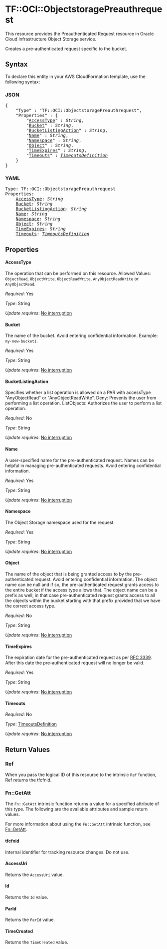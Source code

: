# TF::OCI::ObjectstoragePreauthrequest

This resource provides the Preauthenticated Request resource in Oracle Cloud Infrastructure Object Storage service.

Creates a pre-authenticated request specific to the bucket.

## Syntax

To declare this entity in your AWS CloudFormation template, use the following syntax:

### JSON

<pre>
{
    "Type" : "TF::OCI::ObjectstoragePreauthrequest",
    "Properties" : {
        "<a href="#accesstype" title="AccessType">AccessType</a>" : <i>String</i>,
        "<a href="#bucket" title="Bucket">Bucket</a>" : <i>String</i>,
        "<a href="#bucketlistingaction" title="BucketListingAction">BucketListingAction</a>" : <i>String</i>,
        "<a href="#name" title="Name">Name</a>" : <i>String</i>,
        "<a href="#namespace" title="Namespace">Namespace</a>" : <i>String</i>,
        "<a href="#object" title="Object">Object</a>" : <i>String</i>,
        "<a href="#timeexpires" title="TimeExpires">TimeExpires</a>" : <i>String</i>,
        "<a href="#timeouts" title="Timeouts">Timeouts</a>" : <i><a href="timeoutsdefinition.md">TimeoutsDefinition</a></i>
    }
}
</pre>

### YAML

<pre>
Type: TF::OCI::ObjectstoragePreauthrequest
Properties:
    <a href="#accesstype" title="AccessType">AccessType</a>: <i>String</i>
    <a href="#bucket" title="Bucket">Bucket</a>: <i>String</i>
    <a href="#bucketlistingaction" title="BucketListingAction">BucketListingAction</a>: <i>String</i>
    <a href="#name" title="Name">Name</a>: <i>String</i>
    <a href="#namespace" title="Namespace">Namespace</a>: <i>String</i>
    <a href="#object" title="Object">Object</a>: <i>String</i>
    <a href="#timeexpires" title="TimeExpires">TimeExpires</a>: <i>String</i>
    <a href="#timeouts" title="Timeouts">Timeouts</a>: <i><a href="timeoutsdefinition.md">TimeoutsDefinition</a></i>
</pre>

## Properties

#### AccessType

The operation that can be performed on this resource. Allowed Values: `ObjectRead`, `ObjectWrite`, `ObjectReadWrite`, `AnyObjectReadWrite` or `AnyObjectRead`.

_Required_: Yes

_Type_: String

_Update requires_: [No interruption](https://docs.aws.amazon.com/AWSCloudFormation/latest/UserGuide/using-cfn-updating-stacks-update-behaviors.html#update-no-interrupt)

#### Bucket

The name of the bucket. Avoid entering confidential information. Example: `my-new-bucket1`.

_Required_: Yes

_Type_: String

_Update requires_: [No interruption](https://docs.aws.amazon.com/AWSCloudFormation/latest/UserGuide/using-cfn-updating-stacks-update-behaviors.html#update-no-interrupt)

#### BucketListingAction

Specifies whether a list operation is allowed on a PAR with accessType "AnyObjectRead" or "AnyObjectReadWrite". Deny: Prevents the user from performing a list operation. ListObjects: Authorizes the user to perform a list operation.

_Required_: No

_Type_: String

_Update requires_: [No interruption](https://docs.aws.amazon.com/AWSCloudFormation/latest/UserGuide/using-cfn-updating-stacks-update-behaviors.html#update-no-interrupt)

#### Name

A user-specified name for the pre-authenticated request. Names can be helpful in managing pre-authenticated requests. Avoid entering confidential information.

_Required_: Yes

_Type_: String

_Update requires_: [No interruption](https://docs.aws.amazon.com/AWSCloudFormation/latest/UserGuide/using-cfn-updating-stacks-update-behaviors.html#update-no-interrupt)

#### Namespace

The Object Storage namespace used for the request.

_Required_: Yes

_Type_: String

_Update requires_: [No interruption](https://docs.aws.amazon.com/AWSCloudFormation/latest/UserGuide/using-cfn-updating-stacks-update-behaviors.html#update-no-interrupt)

#### Object

The name of the object that is being granted access to by the pre-authenticated request. Avoid entering confidential information. The object name can be null and if so, the pre-authenticated request grants access to the entire bucket if the access type allows that. The object name can be a prefix as well, in that case pre-authenticated request grants access to all the objects within the bucket starting with that prefix provided that we have the correct access type.

_Required_: No

_Type_: String

_Update requires_: [No interruption](https://docs.aws.amazon.com/AWSCloudFormation/latest/UserGuide/using-cfn-updating-stacks-update-behaviors.html#update-no-interrupt)

#### TimeExpires

The expiration date for the pre-authenticated request as per [RFC 3339](https://tools.ietf.org/html/rfc3339). After this date the pre-authenticated request will no longer be valid.

_Required_: Yes

_Type_: String

_Update requires_: [No interruption](https://docs.aws.amazon.com/AWSCloudFormation/latest/UserGuide/using-cfn-updating-stacks-update-behaviors.html#update-no-interrupt)

#### Timeouts

_Required_: No

_Type_: <a href="timeoutsdefinition.md">TimeoutsDefinition</a>

_Update requires_: [No interruption](https://docs.aws.amazon.com/AWSCloudFormation/latest/UserGuide/using-cfn-updating-stacks-update-behaviors.html#update-no-interrupt)

## Return Values

### Ref

When you pass the logical ID of this resource to the intrinsic `Ref` function, Ref returns the tfcfnid.

### Fn::GetAtt

The `Fn::GetAtt` intrinsic function returns a value for a specified attribute of this type. The following are the available attributes and sample return values.

For more information about using the `Fn::GetAtt` intrinsic function, see [Fn::GetAtt](https://docs.aws.amazon.com/AWSCloudFormation/latest/UserGuide/intrinsic-function-reference-getatt.html).

#### tfcfnid

Internal identifier for tracking resource changes. Do not use.

#### AccessUri

Returns the <code>AccessUri</code> value.

#### Id

Returns the <code>Id</code> value.

#### ParId

Returns the <code>ParId</code> value.

#### TimeCreated

Returns the <code>TimeCreated</code> value.

